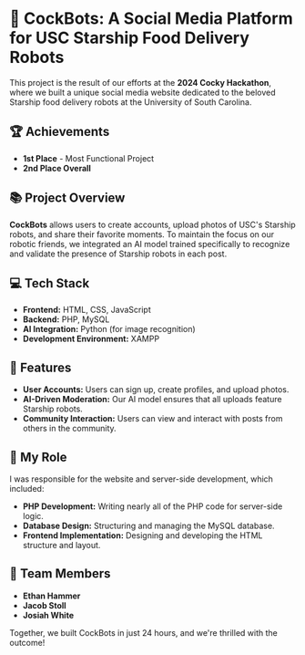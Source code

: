 # 🚀 CockBots: A Social Media Platform for USC Starship Food Delivery Robots

This project is the result of our efforts at the **2024 Cocky Hackathon**, where we built a unique social media website dedicated to the beloved Starship food delivery robots at the University of South Carolina.

## 🏆 Achievements
- **1st Place** - Most Functional Project
- **2nd Place Overall**

## 📚 Project Overview
**CockBots** allows users to create accounts, upload photos of USC's Starship robots, and share their favorite moments. To maintain the focus on our robotic friends, we integrated an AI model trained specifically to recognize and validate the presence of Starship robots in each post.

## 💻 Tech Stack
- **Frontend:** HTML, CSS, JavaScript
- **Backend:** PHP, MySQL
- **AI Integration:** Python (for image recognition)
- **Development Environment:** XAMPP

## 🚀 Features
- **User Accounts:** Users can sign up, create profiles, and upload photos.
- **AI-Driven Moderation:** Our AI model ensures that all uploads feature Starship robots.
- **Community Interaction:** Users can view and interact with posts from others in the community.

## 🔧 My Role
I was responsible for the website and server-side development, which included:
- **PHP Development:** Writing nearly all of the PHP code for server-side logic.
- **Database Design:** Structuring and managing the MySQL database.
- **Frontend Implementation:** Designing and developing the HTML structure and layout.

## 👥 Team Members
- **Ethan Hammer**
- **Jacob Stoll**
- **Josiah White**

Together, we built CockBots in just 24 hours, and we're thrilled with the outcome!
